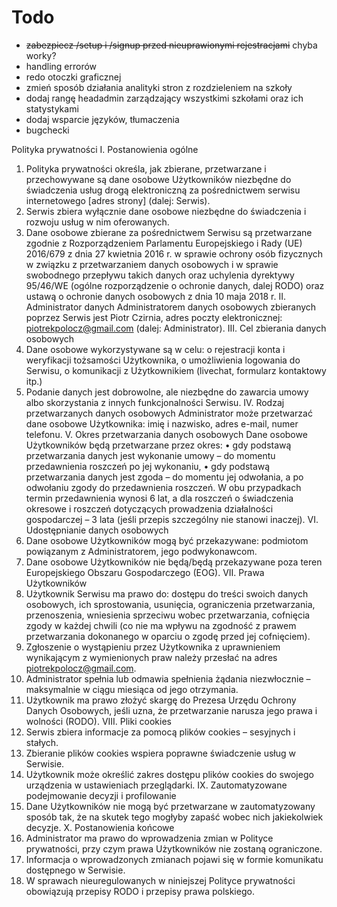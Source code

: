 # Todo

- ~~zabezpiecz /setup i /signup przed nieuprawionymi rejestracjami~~ chyba worky?
- handling errorów
- redo otoczki graficznej
- zmień sposób działania analityki stron z rozdzieleniem na szkoły
- dodaj rangę headadmin zarządzający wszystkimi szkołami oraz ich statystykami
- dodaj wsparcie języków, tłumaczenia
- bugchecki


Polityka prywatności
I. Postanowienia ogólne
1.	Polityka prywatności określa, jak zbierane, przetwarzane i przechowywane są dane osobowe Użytkowników niezbędne do świadczenia usług drogą elektroniczną za pośrednictwem serwisu internetowego [adres strony] (dalej: Serwis).
2.	Serwis zbiera wyłącznie dane osobowe niezbędne do świadczenia i rozwoju usług w nim oferowanych.
3.	Dane osobowe zbierane za pośrednictwem Serwisu są przetwarzane zgodnie z Rozporządzeniem Parlamentu Europejskiego i Rady (UE) 2016/679 z dnia 27 kwietnia 2016 r. w sprawie ochrony osób fizycznych w związku z przetwarzaniem danych osobowych i w sprawie swobodnego przepływu takich danych oraz uchylenia dyrektywy 95/46/WE (ogólne rozporządzenie o ochronie danych, dalej RODO) oraz ustawą o ochronie danych osobowych z dnia 10 maja 2018 r.
II. Administrator danych
Administratorem danych osobowych zbieranych poprzez Serwis jest Piotr Czirnia, adres poczty elektronicznej: piotrekpolocz@gmail.com (dalej: Administrator).
III. Cel zbierania danych osobowych
1.	Dane osobowe wykorzystywane są w celu: 
o	rejestracji konta i weryfikacji tożsamości Użytkownika,
o	umożliwienia logowania do Serwisu,
o	komunikacji z Użytkownikiem (livechat, formularz kontaktowy itp.)
2.	Podanie danych jest dobrowolne, ale niezbędne do zawarcia umowy albo skorzystania z innych funkcjonalności Serwisu.
IV. Rodzaj przetwarzanych danych osobowych
Administrator może przetwarzać dane osobowe Użytkownika: imię i nazwisko, adres e-mail, numer telefonu.
V. Okres przetwarzania danych osobowych
Dane osobowe Użytkowników będą przetwarzane przez okres:
•	gdy podstawą przetwarzania danych jest wykonanie umowy – do momentu przedawnienia roszczeń po jej wykonaniu,
•	gdy podstawą przetwarzania danych jest zgoda – do momentu jej odwołania, a po odwołaniu zgody do przedawnienia roszczeń.
W obu przypadkach termin przedawnienia wynosi 6 lat, a dla roszczeń o świadczenia okresowe i roszczeń dotyczących prowadzenia działalności gospodarczej – 3 lata (jeśli przepis szczególny nie stanowi inaczej).
VI. Udostępnianie danych osobowych
1.	Dane osobowe Użytkowników mogą być przekazywane: podmiotom powiązanym z Administratorem, jego podwykonawcom.
2.	Dane osobowe Użytkowników nie będą/będą przekazywane poza teren Europejskiego Obszaru Gospodarczego (EOG).
VII. Prawa Użytkowników
1.	Użytkownik Serwisu ma prawo do: dostępu do treści swoich danych osobowych, ich sprostowania, usunięcia, ograniczenia przetwarzania, przenoszenia, wniesienia sprzeciwu wobec przetwarzania, cofnięcia zgody w każdej chwili (co nie ma wpływu na zgodność z prawem przetwarzania dokonanego w oparciu o zgodę przed jej cofnięciem).
2.	Zgłoszenie o wystąpieniu przez Użytkownika z uprawnieniem wynikającym z wymienionych praw należy przesłać na adres piotrekpolocz@gmail.com.
3.	Administrator spełnia lub odmawia spełnienia żądania niezwłocznie – maksymalnie w ciągu miesiąca od jego otrzymania.
4.	Użytkownik ma prawo złożyć skargę do Prezesa Urzędu Ochrony Danych Osobowych, jeśli uzna, że przetwarzanie narusza jego prawa i wolności (RODO).
VIII. Pliki cookies
1.	Serwis zbiera informacje za pomocą plików cookies – sesyjnych i stałych.
2.	Zbieranie plików cookies wspiera poprawne świadczenie usług w Serwisie.
3.	Użytkownik może określić zakres dostępu plików cookies do swojego urządzenia w ustawieniach przeglądarki.
IX. Zautomatyzowane podejmowanie decyzji i profilowanie
1.	Dane Użytkowników nie mogą być przetwarzane w zautomatyzowany sposób tak, że na skutek tego mogłyby zapaść wobec nich jakiekolwiek decyzje.
X. Postanowienia końcowe
1.	Administrator ma prawo do wprowadzenia zmian w Polityce prywatności, przy czym prawa Użytkowników nie zostaną ograniczone.
2.	Informacja o wprowadzonych zmianach pojawi się w formie komunikatu dostępnego w Serwisie.
3.	W sprawach nieuregulowanych w niniejszej Polityce prywatności obowiązują przepisy RODO i przepisy prawa polskiego.